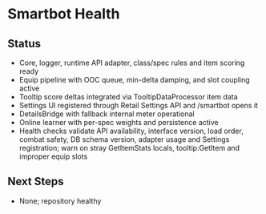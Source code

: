 # Smartbot Health

## Status
- Core, logger, runtime API adapter, class/spec rules and item scoring ready
- Equip pipeline with OOC queue, min-delta damping, and slot coupling active
- Tooltip score deltas integrated via TooltipDataProcessor item data
- Settings UI registered through Retail Settings API and /smartbot opens it
- DetailsBridge with fallback internal meter operational
- Online learner with per-spec weights and persistence active
- Health checks validate API availability, interface version, load order, combat safety, DB schema version, adapter usage and Settings registration; warn on stray GetItemStats locals, tooltip:GetItem and improper equip slots

## Next Steps
- None; repository healthy
